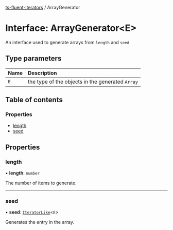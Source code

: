 [ts-fluent-iterators](../README.md) / ArrayGenerator

# Interface: ArrayGenerator\<E\>

An interface used to generate arrays from `length` and `seed`

## Type parameters

| Name | Description                                      |
| :--- | :----------------------------------------------- |
| `E`  | the type of the objects in the generated `Array` |

## Table of contents

### Properties

- [length](ArrayGenerator.md#length)
- [seed](ArrayGenerator.md#seed)

## Properties

### length

• **length**: `number`

The number of items to generate.

---

### seed

• **seed**: [`IteratorLike`](../README.md#iteratorlike)\<`E`\>

Generates the entry in the array.
